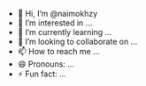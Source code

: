- 👋 Hi, I’m @naimokhzy
- 👀 I’m interested in ...
- 🌱 I’m currently learning ...
- 💞️ I’m looking to collaborate on ...
- 📫 How to reach me ...
- 😄 Pronouns: ...
- ⚡ Fun fact: ...

<!---
naimokhzy/naimokhzy is a ✨ special ✨ repository because its `README.md` (this file) appears on your GitHub profile.
You can click the Preview link to take a look at your changes.
--->
